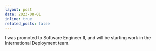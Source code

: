 ```yaml
---
layout: post
date: 2023-08-01
inline: true
related_posts: false
---
```


I was promoted to Software Engineer II, and will be starting work in the International Deployment team.
